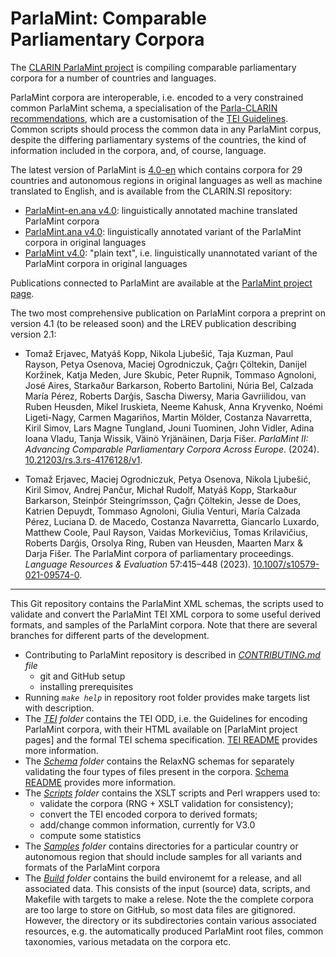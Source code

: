 # ParlaMint: Comparable Parliamentary Corpora

The [CLARIN ParlaMint project](https://www.clarin.eu/parlamint)
is compiling comparable parliamentary corpora for a number of countries and languages. 

ParlaMint corpora are interoperable, i.e. encoded to a very constrained common ParlaMint schema, a
specialisation of the [Parla-CLARIN recommendations](https://clarin-eric.github.io/parla-clarin/),
which are a customisation of the [TEI Guidelines](https://tei-c.org/guidelines/p5/).  Common scripts
should process the common data in any ParlaMint corpus, despite the differing parliamentary
systems of the countries, the kind of information included in the corpora, and, of course, language.

The latest version of ParlaMint is [4.0-en](https://github.com/clarin-eric/ParlaMint/releases/tag/v4.0-en)
which contains corpora for 29 countries and autonomous regions in original languages as well as machine
translated to English, and is available from the CLARIN.SI repository:

- [ParlaMint-en.ana v4.0](http://hdl.handle.net/11356/1864): linguistically annotated machine translated ParlaMint corpora
- [ParlaMint.ana v4.0](http://hdl.handle.net/11356/1860): linguistically annotated variant of the ParlaMint corpora in original languages
- [ParlaMint v4.0](http://hdl.handle.net/11356/1859): "plain text", i.e. linguistically unannotated variant of the ParlaMint corpora in original languages

Publications connected to ParlaMint are available at the
[ParlaMint project page](https://www.clarin.eu/parlamint#publications-and%C2%A0presentations).

The two most comprehensive publication on ParlaMint corpora a preprint on version 4.1 (to be released soon)
and the LREV publication describing  version 2.1:

- Tomaž Erjavec, Matyáš Kopp, Nikola Ljubešić, Taja Kuzman, Paul Rayson, Petya Osenova, Maciej
  Ogrodniczuk, Çağrı Çöltekin, Danijel Koržinek, Katja Meden, Jure Skubic, Peter Rupnik, Tommaso
  Agnoloni, José Aires, Starkaður Barkarson, Roberto Bartolini, Núria Bel, Calzada María Pérez,
  Roberts Darģis, Sascha Diwersy, Maria Gavriilidou, van Ruben Heusden, Mikel Iruskieta, Neeme
  Kahusk, Anna Kryvenko, Noémi Ligeti-Nagy, Carmen Magariños, Martin Mölder, Costanza
  Navarretta, Kiril Simov, Lars Magne Tungland, Jouni Tuominen, John Vidler, Adina Ioana Vladu,
  Tanja Wissik, Väinö Yrjänäinen, Darja Fišer.
  *ParlaMint II: Advancing Comparable Parliamentary Corpora Across Europe*.
  (2024).
  [10.21203/rs.3.rs-4176128/v1](https://doi.org/10.21203/rs.3.rs-4176128/v1).
  
- Tomaž Erjavec, Maciej Ogrodniczuk, Petya Osenova, Nikola Ljubešić, Kiril Simov, Andrej Pančur,
Michał Rudolf, Matyáš Kopp, Starkaður Barkarson, Steinþór Steingrímsson, Çağrı Çöltekin, Jesse
de Does, Katrien Depuydt, Tommaso Agnoloni, Giulia Venturi, María Calzada Pérez, Luciana D. de
Macedo, Costanza Navarretta, Giancarlo Luxardo, Matthew Coole, Paul Rayson, Vaidas Morkevičius,
Tomas Krilavičius, Roberts Darǵis, Orsolya Ring, Ruben van Heusden, Maarten Marx & Darja Fišer.
The ParlaMint corpora of parliamentary proceedings.
*Language Resources & Evaluation* 57:415–448 (2023).
[10.1007/s10579-021-09574-0](https://doi.org/10.1007/s10579-021-09574-0).
   

****

This Git repository contains the ParlaMint XML schemas, the scripts used to validate and convert the
ParlaMint TEI XML corpora to some useful derived formats, and samples of the ParlaMint corpora.
Note that there are several branches for different parts of the development.

* Contributing to ParlaMint repository is described in *[CONTRIBUTING.md](CONTRIBUTING.md) file*
  * git and GitHub setup
  * installing prerequisites
* Running *`make help`* in repository root folder provides make targets list with description.
* The *[TEI](TEI/) folder* contains the TEI ODD, i.e. the Guidelines for encoding ParlaMint corpora,
  with their HTML available on [ParlaMint project pages] and the formal TEI schema specification.
  [TEI README](TEI/README.md) provides more information.
* The *[Schema](Schema/) folder* contains the RelaxNG schemas for separately validating the
  four types of files present in the corpora.
  [Schema README](Schema/README.md) provides more information.
* The *[Scripts](Scripts/) folder* contains the XSLT scripts and Perl wrappers used to:
  * validate the corpora (RNG + XSLT validation for consistency);
  * convert the TEI encoded corpora to derived formats;
  * add/change common information, currently for V3.0
  * compute some statistics
* The *[Samples](Samples/) folder* contains directories for a particular country or autonomous region
  that should include samples for all variants and formats of the ParlaMint corpora
* The *[Build](Build/) folder* contains the build environemt for a release, and all associated data.
  This consists of the input (source) data, scripts, and Makefile with targets to make a relese.
  Note the the complete corpora are too large to store on GitHub, so most data files are gitignored.
  However, the directory or its subdirectories contain
  various associated resources, e.g. the automatically produced ParlaMint root files, common taxonomies,
  various metadata on the corpora etc.
